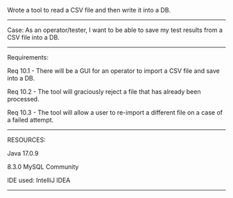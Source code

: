Wrote a tool to read a CSV file and then write it into a DB.
***********

Case:
As an operator/tester, I want to be able to save my test results from a CSV file into a DB.
***********
Requirements:

Req 10.1 - There will be a GUI for an operator to import a CSV file and save into a DB.

Req 10.2 - The tool will graciously reject a file that has already been processed.

Req 10.3 - The tool will allow a user to re-import a different file on a case of a failed attempt.

******
RESOURCES:

Java 17.0.9

8.3.0 MySQL Community

IDE used: IntelliJ IDEA
***********

